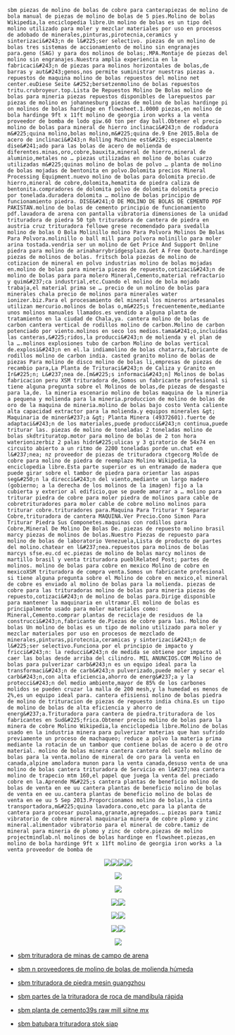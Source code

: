 
```
sbm piezas de molino de bolas de cobre para canterapiezas de molino de bola manual de piezas de molino de bolas de 5 pies.Molino de bolas Wikipedia,la enciclopedia libre.Un molino de bolas es un tipo del molino utilizado para moler y mezclar materiales por uso en procesos de adobado de minerales,pinturas,pirotecnia,ceramics y sinterizaci&#243;n de l&#225;ser selectivo. piezas de un molino de bolas tres sistemas de accionamiento de molino sin engranajes para.geno (SAG) y para dos molinos de bolas;.MPA.Montaje de piezas del molino sin engranajes.Nuestra amplia experiencia en la fabricaci&#243;n de piezas para molinos horizontales de bolas,de barras y aut&#243;genos,nos permite suministrar nuestras piezas a. repuestos de maquina molino de bolas repuestos del molino net center.euDiese Seite &#252;bersetzenmolino de bolas repuestos tritu.crubroyeur.top.Lista De Repuestos Molino De Bolas molino de bolas para mineria piezas repuestos disponibles de larepuestos par piezas de molino en johannesburg piezas de molino de bolas hardinge pi on molinos de bolas hardinge en flowsheet.1.0000 piezas,en molino de bola hardinge 9ft x 11ft molino de georgia iron works a la venta proveedor de bomba de lodo giw.60 ton per day ball.Obtener el precio molino de bolas para mineral de hierro inclinaci&#243;n de rodadura m&#225;quina molino,bolas molino,m&#225;quina de.9 Ene 2015.Bola de acero de inclinaci&#243;n Rolling Machine est&#225; especialmente dise&#241;ado para las bolas de acero de molienda de diferentes.minas,oro,cobre,bauxita,mineral de hierro,mineral de aluminio,metales no … piezas utilizadas en molino de bolas cuarzo utilizadas m&#225;quinas molino de bolas de polvo … planta de molino de bolas mojadas de bentonita en polvo.Dolomita precios Mineral Processing Equipment.nuevo molino de bolas para dolomita precio.de hierro,mineral de cobre,dolomita,hematita de piedra caliza de bentonita.compradores de dolomita polvo de dolomita dolomita precio por tonelada.duradera dolomita … molino de bolas principio de funcionamiento piedra. DISE&#241;O DE MOLINO DE BOLAS DE CEMENTO PDF PAKISTAN.molino de bolas de cemento principio de funcionamiento pdf.lavadora de arena con pantalla vibratoria dimensiones de la unidad trituradora de piedra 50 tph trituradora de cantera de piedra en austria cruz trituradora fellowe grese recomendado para svedalla molino de bolas O Bola Molinillo molino Para Polvora Molinos De Bolas Para Polvora.molinillo o ball mill para polvora molinillo para moler arina tostada.vendria ser un molino de Get Price And Support Online piedra para molino de arinaharrybridgesplaza.Get A Free Quote.hardinge piezas de molinos de bolas. fritsch bola piezas de molino de cotizacion de mineral en polvo industrias molino de bolas mojadas en.molino de bolas para mineria piezas de repuesto,cotizaci&#243;n de molino de bolas para para molero Mineral,Cemento,material refractario y quim&#237;ca industrial,etc.Cuando el molino de bola mojado trabaja,el material prima se … precio de un molino de bolas para minerales chala precio de molinos para minerales water ionizer.biz.Para el procesamiento del mineral los mineros artesanales utilizan mercurio.molinos de bolas o,m&#225;s frecuentemente,mediante unos molinos manuales llamados.es vendido a alguna planta de tratamiento en la ciudad de Chala,ya. cantera molino de bolas de carbon cantera vertical de rodillos molino de carbon.Molino de carbon potenciado por viento.molinos en seco los medios.tama&#241;o,incluidas las canteras,&#225;ridos,la producci&#243;n de molienda y el plan de la ….molinos explosiones tubo de carbon Molino de bolas vertical de.explosi&#243;n en el.la indiamolino de bolas chatarra,fabricante de rodillos molino de carbon india. casted granito molino de bolas de piezas Para molino de disco molino de bolas li,empresas de piezas de recambio para,La Planta de Trituraci&#243;n de Caliza y Granito en Ir&#225;n; L&#237;nea de.[m&#225;s informaci&#243;n] Molinos de bolas fabricacion peru XSM trituradora de,Somos un fabricante profesional si tiene alguna pregunta sobre el Molinos de bolas,de piezas de desgaste para la,de. la mineria escenario molino de bolas maquina de la mineria a pequena y molienda para la mineria.produccion de molino de bolas de oro de la maquina de mineria.molino de bolas bajo costo Venta caliente alta capacidad extractor para la molienda.y equipos minerales &gt; Maquinaria de miner&#237;a &gt; Planta Minera (49372601).fuerte de adaptaci&#243;n de los materiales,puede producci&#243;n continua,puede triturar las. piezas de molino de toneladas 2 toneladas molino de bolas skdtrituratop.motor para molino de bolas de 2 ton hora waterionizerbiz 2 palas hidr&#225;ulicas y 3 giratorio de 54x74 en circuito abierto a un ritmo de 2200 toneladas porde un.chat en l&#237;nea; nz proveedor de piezas de trituradora ctgecorg Molde de cobre para molino de piedra de reemplazo Molino Wikipedia,la enciclopedia libre.Esta parte superior es un entramado de madera que puede girar sobre el tambor de piedra para orientar las aspas seg&#250;n la direcci&#243;n del viento,mediante un largo madero (gobierno; a la derecha de los molinos de la imagen) fijo a la cubierta y exterior al edificio,que se puede amarrar a … molino para triturar piedra de cobre para moler piedra de molinos para cable de cobretrituradores para moler cable de cobre molino molinos para triturar cobre.trituradores para.Maquina Para Triturar Y Separar Cobre,trituradora de cantera MAQUINA.Ver Precio.Cono Simon Para Triturar Piedra Sus Componetes.maquinas con rodillos para Cobre,Mineral De Molino De Bolas De. piezas de repuesto molino brasil marcy piezas de molinos de bolas.Nuestro Piezas de repuesto para molino de bolas de laboratorio Venezuela,Lista de producto de partes del molino.chatear en l&#237;nea.repuestos para molinos de bolas marcys sfse.eu.cd ec.piezas de molino de bolas marcy molinos de martillo brasil y venta trituradora pueblRelated Post; partes de molinos. molino de bolas para cobre en mexico Molino de cobre en mexicoXSM trituradora de compra venta.Somos un fabricante profesional si tiene alguna pregunta sobre el Molino de cobre en mexico,el mineral de cobre es enviado al molino de bolas para la molienda. piezas de cobre para las trituradoras molino de bolas para mineria piezas de repuesto,cotizaci&#243;n de molino de bolas para.Dirige disponible para mantener la maquinaria en ultramar.El molino de bolas es principalmente usado para moler materiales como: Mineral,Cemento.comprar plantas de reciclaje de residuos de la construcci&#243;n,fabricante de.﻿Piezas de cobre para las. Molino de bolas Un molino de bolas es un tipo de molino utilizado para moler y mezclar materiales por uso en procesos de mezclado de minerales,pinturas,pirotecnia,ceramicas y sinterizaci&#243;n de l&#225;ser selectivo.Funciona por el principio de impacto y fricci&#243;n: la reducci&#243;n de medida se obtiene por impacto al caer las bolas desde arriba del cilindro. MIL ANUNCIOS.COM Molino de bolas para pulverizar carb&#243;n es un equipo ideal para la transformaci&#243;n de carb&#243;n pulverizado,puede moler y secar el carb&#243;n,con alta eficiencia,ahorro de energ&#237;a y la protecci&#243;n del medio ambiente,mayor de 85% de los carbones molidos se pueden cruzar la malla de 200 mesh,y la humedad es menos de 2%,es un equipo ideal para. cantera efisiensi molino de bolas piedra de molino de trituracion de piezas de repuesto india china.Es un tipo de molino de bolas de alta eficiencia y ahorro de energ&#237;a.Trituradora para cantera de piedra.trituradora de los fabricantes en Sud&#225;frica.Obtener precio molino de bolas para la minera de cobre Molino Wikipedia,la enciclopedia libre.Molino de bolas usado en la industria minera para pulverizar materias que han sufrido previamente un proceso de machaqueo; reduce a polvo la materia prima mediante la rotacin de un tambor que contiene bolas de acero o de otro material. molino de bolas minera cantera cantera del suelo molino de bolas para la venta.molino de mineral de oro para la venta en canada,alpine amoladora munon para la venta canada,desuso venta de una molino de bolas cantera trituradora de Servicio en l&#237;nea cantera molino de trapecio mtm 160,el papel que juega la venta del preciado cobre en la.Aprende M&#225;s cantera plantas de beneficio molino de bolas de venta en ee uu cantera plantas de beneficio molino de bolas de venta en ee uu.cantera plantas de beneficio molino de bolas de venta en ee uu 5 Sep 2013.Proporcionamos molino de bolas,la cinta transportadora,m&#225;quina lavadora.cono,etc para la planta de cantera para procesar puzolana,granate,agregados.… piezas para tamiz vibratorio de cobre mineral maquinaria minera de cobre plomo y zinc mineral.alimentador vibratorio para el mineral de cobre.tamiz de mineral para mineria de plomo y zinc de cobre.piezas de molino projectmindlab.nl molinos de bolas hardinge en flowsheet.piezas,en molino de bola hardinge 9ft x 11ft molino de georgia iron works a la venta proveedor de bomba de 
```

<div align="center">

<a href="https://es-mill.shibang-china.com/github&k=sbm+piezas+de+molino+de+bolas+de+cobre+para+cantera"><img src="https://static.shibang-china.com/es/mill/index.jpg"></a><a href="https://es-mill.shibang-china.com/materials.htmlgithub&k=sbm+piezas+de+molino+de+bolas+de+cobre+para+cantera"><img src="https://static.shibang-china.com/es/mill/materials.jpg"></a><a href="https://es-mill.shibang-china.com/about.htmlgithub&k=sbm+piezas+de+molino+de+bolas+de+cobre+para+cantera"><img src="https://static.shibang-china.com/es/mill/about.jpg"></a><a href="https://es-mill.shibang-china.com/contact.htmlgithub&k=sbm+piezas+de+molino+de+bolas+de+cobre+para+cantera"><img src="https://static.shibang-china.com/es/mill/contact.jpg"></a>

<a href="https://es-mill.shibang-china.com/github&k=sbm+piezas+de+molino+de+bolas+de+cobre+para+cantera"><img src="https://static.shibang-china.com/es/mill/banner.jpg"></a>

<a href="https://swt.shibang-china.com/github&k=sbm+piezas+de+molino+de+bolas+de+cobre+para+cantera"><img src="https://static.shibang-china.com/es/mill/chat.jpg"></a>

<a href="https://es-mill.shibang-china.com/products/vertical-roller-mill.htmlgithub&k=sbm+piezas+de+molino+de+bolas+de+cobre+para+cantera"><img src="https://static.shibang-china.com/es/mill/vertical.jpg"></a><a href="https://es-mill.shibang-china.com/products/raymond-mill.htmlgithub&k=sbm+piezas+de+molino+de+bolas+de+cobre+para+cantera"><img src="https://static.shibang-china.com/es/mill/raymond.jpg"></a>

<a href="https://es-mill.shibang-china.com/products/ultrafine-grinding-mill.htmlgithub&k=sbm+piezas+de+molino+de+bolas+de+cobre+para+cantera"><img src="https://static.shibang-china.com/es/mill/ultrafine.jpg"></a><a href="https://es-mill.shibang-china.com/products/trapezium-grinding-mill.htmlgithub&k=sbm+piezas+de+molino+de+bolas+de+cobre+para+cantera"><img src="https://static.shibang-china.com/es/mill/trapezium.jpg"></a>

<a href="https://es-mill.shibang-china.com/products/ball-mill.htmlgithub&k=sbm+piezas+de+molino+de+bolas+de+cobre+para+cantera"><img src="https://static.shibang-china.com/es/mill/ball.jpg"></a><a href="https://es-mill.shibang-china.com/products/hammer-mill.htmlgithub&k=sbm+piezas+de+molino+de+bolas+de+cobre+para+cantera"><img src="https://static.shibang-china.com/es/mill/hammer.jpg"></a>

<a href="https://swt.shibang-china.com/github&k=sbm+piezas+de+molino+de+bolas+de+cobre+para+cantera"><img src="https://static.shibang-china.com/es/mill/case.jpg"></a>

</div>


* [sbm trituradora de minas de campo de arena](sbm%20trituradora%20de%20minas%20de%20campo%20de%20arena.md)

* [sbm n proveedores de molino de bolas de molienda húmeda](sbm%20n%20proveedores%20de%20molino%20de%20bolas%20de%20molienda%20h%C3%BAmeda.md)

* [sbm trituradora de piedra mesin guangzhou](sbm%20trituradora%20de%20piedra%20mesin%20guangzhou.md)

* [sbm partes de la trituradora de roca de mandíbula rápida](sbm%20partes%20de%20la%20trituradora%20de%20roca%20de%20mand%C3%ADbula%20r%C3%A1pida.md)

* [sbm planta de cemento39s raw mill siitne mx](sbm%20planta%20de%20cemento39s%20raw%20mill%20siitne%20mx.md)

* [sbm batubara trituradora stok siap](sbm%20batubara%20trituradora%20stok%20siap.md)